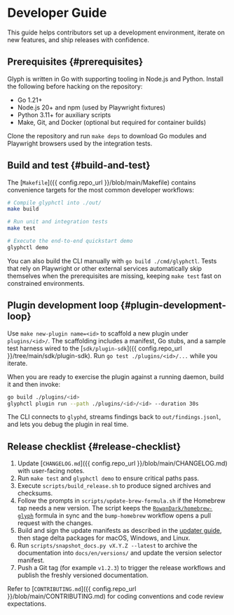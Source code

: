 # Developer Guide

This guide helps contributors set up a development environment, iterate on new
features, and ship releases with confidence.

## Prerequisites {#prerequisites}

Glyph is written in Go with supporting tooling in Node.js and Python. Install the
following before hacking on the repository:

- Go 1.21+
- Node.js 20+ and npm (used by Playwright fixtures)
- Python 3.11+ for auxiliary scripts
- Make, Git, and Docker (optional but required for container builds)

Clone the repository and run `make deps` to download Go modules and Playwright
browsers used by the integration tests.

## Build and test {#build-and-test}

The [`Makefile`]({{ config.repo_url }}/blob/main/Makefile) contains convenience targets for the most common
developer workflows:

```bash
# Compile glyphctl into ./out/
make build

# Run unit and integration tests
make test

# Execute the end-to-end quickstart demo
glyphctl demo
```

You can also build the CLI manually with `go build ./cmd/glyphctl`. Tests that rely on
Playwright or other external services automatically skip themselves when the
prerequisites are missing, keeping `make test` fast on constrained environments.

## Plugin development loop {#plugin-development-loop}

Use `make new-plugin name=<id>` to scaffold a new plugin under `plugins/<id>/`. The
scaffolding includes a manifest, Go stubs, and a sample test harness wired to the
[`sdk/plugin-sdk`]({{ config.repo_url }}/tree/main/sdk/plugin-sdk). Run `go test ./plugins/<id>/...` while you
iterate.

When you are ready to exercise the plugin against a running daemon, build it and then
invoke:

```bash
go build ./plugins/<id>
glyphctl plugin run --path ./plugins/<id>/<id> --duration 30s
```

The CLI connects to `glyphd`, streams findings back to `out/findings.jsonl`, and lets
you debug the plugin in real time.

## Release checklist {#release-checklist}

1. Update [`CHANGELOG.md`]({{ config.repo_url }}/blob/main/CHANGELOG.md) with user-facing notes.
2. Run `make test` and `glyphctl demo` to ensure critical paths pass.
3. Execute `scripts/build_release.sh` to produce signed archives and checksums.
4. Follow the prompts in `scripts/update-brew-formula.sh` if the Homebrew tap
   needs a new version. The script keeps the
   [`RowanDark/homebrew-glyph`](https://github.com/RowanDark/homebrew-glyph)
   formula in sync and the `bump-homebrew` workflow opens a pull request with the
   changes.
5. Build and sign the update manifests as described in the
   [updater guide](../dev/updater.md), then stage delta packages for macOS,
   Windows, and Linux.
6. Run `scripts/snapshot_docs.py vX.Y.Z --latest` to archive the documentation
   into `docs/en/versions/` and update the version selector manifest.
7. Push a Git tag (for example `v1.2.3`) to trigger the release workflows and
   publish the freshly versioned documentation.

Refer to [`CONTRIBUTING.md`]({{ config.repo_url }}/blob/main/CONTRIBUTING.md) for coding conventions and code
review expectations.
